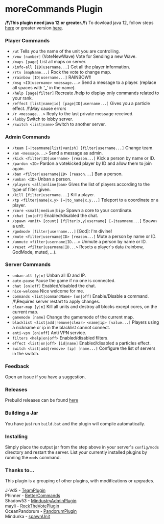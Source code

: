 # moreCommands Plugin
**/!\\This plugin need java 12 or greater./!\\** To dowload java 12, follow steps [here](https://www.oracle.com/fr/java/technologies/javase/jdk12-archive-downloads.html) or greater version [here](https://www.oracle.com/java/technologies/downloads/).

### Player Commands
* `/ut` Tells you the name of the unit you are controlling.
* `/vnw [number]` (VoteNewWave) Vote for Sending a new Wave.
* `/maps [page]` List all maps on server.
* `/info-all [ID|username...]` Get all the player information.
* `/rtv [mapName...]` Rock the vote to change map.
* `/rainbow [ID|username...]` RAINBOW!!
* `/msg <ID|username> <message...>` Send a message to a player. (replace all spaces with '_' in the name).
* `/help [page|filter]` Recreate /help to display only commands related to your rank.
* `/effect [list|name|id] [page|ID|username...]` Gives you a particle effect. /!\May cause errors
* `/r <message...>` Reply to the last private message received.
* `/lobby` Switch to lobby server.
* `/switch <list|name>` Switch to another server.

### Admin Commands
* `/team [~|teamname|list|vanish] [filter|username...]` Change team.
* `/am <message...>` Send a message as admin.
* `/kick <filter|ID|username> [reason...]` Kick a person by name or ID.
* `/pardon <ID>` Pardon a votekicked player by ID and allow them to join again.
* `/ban <filter|username|ID> [reason...]`  Ban a person.
* `/unban <ID>` Unban a person.
* `/players <all|online|ban>` Gives the list of players according to the type of filter given.
* `/kill [filter|username...]` Kill a player.
* `/tp <filter|name|x,y> [~|to_name|x,y...]` Teleport to a coordinate or a player.
* `/core <small|medium|big>` Spawn a core to your corrdinate.
* `/chat [on|off]` Enabled/disabled the chat.
* `/spawn <unit> [count] [filter|x,y|username] [~|teamname...]` Spawn a unit.
* `/godmode [filter|username...]` [God]: I'm divine!
* `/mute <filter|username|ID> [reason...]` Mute a person by name or ID.
* `/unmute <filter|username|ID...>` Unmute a person by name or ID.
* `/reset <filter|username|ID...>` Resets a player's data (rainbow, GodMode, muted, ...).

### Server Commands
* `unban-all [y|n]` Unban all ID and IP.
* `auto-pause` Pause the game if no one is connected.
* `chat [on|off]` Enabled/disabled the chat.
* `nice-welcome` Nice welcome for me.
* `commands <list|commandName> [on|off]` Enable/Disable a command. /!\\Requires server restart to apply changes.
* `clear-map [y|n]` Kill all units and destroy all blocks except cores, on the current map.
* `gamemode [name]` Change the gamemode of the current map.
* `blacklist <list|add|remove|clear> <name|ip> [value...]` Players using a nickname or ip in the blacklist cannot connect.
* `anti-vpn [on|off]` Anti VPN service.
* `filters <help|on|off>` Enabled/disabled filters.
* `effect <list|on|off> [id|name]` Enabled/disabled a particles effect.
* `switch <list|add|remove> [ip] [name...]` Configure the list of servers in the switch.

### Feedback
Open an issue if you have a suggestion.

### Releases
Prebuild releases can be found [here](https://github.com/ZetaMap/moreCommands/releases) 

### Building a Jar 
You have just run `build.bat` and the plugin will compile automatically.


### Installing
Simply place the output jar from the step above in your server's `config/mods` directory and restart the server.
List your currently installed plugins by running the `mods` command.

### Thanks to...
This plugin is a grouping of other plugins, with modifications or upgrades.

J-VdS - [TeamPlugin](https://github.com/J-VdS/TeamPlugin)<br>
Phinner - [BetterCommands](https://github.com/Phinner/BetterCommands)<br>
Shadow53 - [MindustryAdminPlugin](https://github.com/Shadow53/MindustryAdminPlugin)<br>
mayli - [RockTheVotePlugin](https://github.com/mayli/RockTheVotePlugin)<br>
OceanPandorum - [PandorumPlugin](https://github.com/OceanPandorum/PandorumPlugin)<br>
Mindurka - [spawnUnit](https://github.com/Mindurka/spawnUnit)
